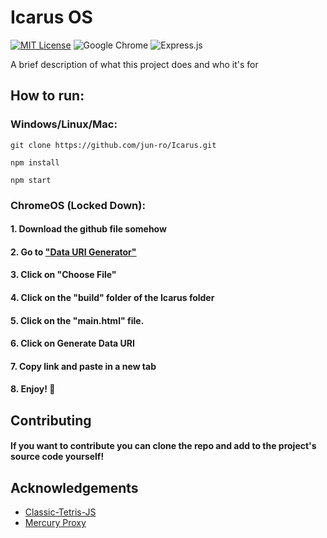 
# Icarus OS
[![MIT License](https://img.shields.io/github/license/Ileriayo/markdown-badges?style=for-the-badge)](https://choosealicense.com/licenses/mit/)
![Google Chrome](https://img.shields.io/badge/Google%20Chrome-4285F4?style=for-the-badge&logo=GoogleChrome&logoColor=white)
![Express.js](https://img.shields.io/badge/express.js-%23404d59.svg?style=for-the-badge&logo=express&logoColor=%2361DAFB)


A brief description of what this project does and who it's for


## How to run:

###  Windows/Linux/Mac:
```
git clone https://github.com/jun-ro/Icarus.git

npm install

npm start 
```
### ChromeOS (Locked Down):

#### 1. Download the github file somehow
#### 2. Go to ["Data URI Generator"](https://dopiaza.org/tools/datauri/)
#### 3. Click on "Choose File"
#### 4. Click on the "build" folder of the Icarus folder
#### 5. Click on the "main.html" file.
#### 6. Click on Generate Data URI
#### 7. Copy link and paste in a new tab
#### 8. Enjoy! 🍧


## Contributing

#### If you want to contribute you can clone the repo and add to the project's source code yourself!


## Acknowledgements

 - [Classic-Tetris-JS](https://www.npmjs.com/package/classic-tetris-js)
 - [Mercury Proxy](https://github.com/korruu/Mercury)


